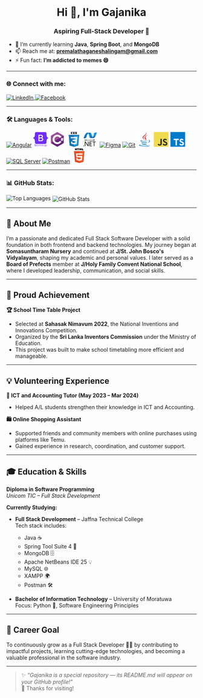 <h1 align="center">Hi 👋, I'm Gajanika</h1>
<h3 align="center">Aspiring Full-Stack Developer 🚀</h3>

- 🌱 I’m currently learning **Java**, **Spring Boot**, and **MongoDB**
- 📫 Reach me at: **premalathaganeshalingam@gmail.com**
- ⚡ Fun fact: **I’m addicted to memes 😄**

---

<h3 align="left">🌐 Connect with me:</h3>
<p align="left">
  <a href="https://www.linkedin.com/in/gajanika-ganeshalingam-34424a341/" target="_blank">
    <img align="center" src="https://raw.githubusercontent.com/rahuldkjain/github-profile-readme-generator/master/src/images/icons/Social/linked-in-alt.svg" alt="LinkedIn" height="30" width="40" />
  </a>
  <a href="https://www.facebook.com/gaju1123" target="_blank">
    <img align="center" src="https://raw.githubusercontent.com/rahuldkjain/github-profile-readme-generator/master/src/images/icons/Social/facebook.svg" alt="Facebook" height="30" width="40" />
  </a>
</p>

---

<h3 align="left">🛠️ Languages & Tools:</h3>
<p align="left">
  <a href="https://angular.io" target="_blank"><img src="https://angular.io/assets/images/logos/angular/angular.svg" width="40" height="40" alt="Angular"/></a>
  <a href="https://getbootstrap.com" target="_blank"><img src="https://raw.githubusercontent.com/devicons/devicon/master/icons/bootstrap/bootstrap-plain-wordmark.svg" width="40" height="40" alt="Bootstrap"/></a>
  <a href="https://www.w3schools.com/cs/" target="_blank"><img src="https://raw.githubusercontent.com/devicons/devicon/master/icons/csharp/csharp-original.svg" width="40" height="40" alt="C#"/></a>
  <a href="https://www.w3schools.com/css/" target="_blank"><img src="https://raw.githubusercontent.com/devicons/devicon/master/icons/css3/css3-original-wordmark.svg" width="40" height="40" alt="CSS3"/></a>
  <a href="https://dotnet.microsoft.com/" target="_blank"><img src="https://raw.githubusercontent.com/devicons/devicon/master/icons/dot-net/dot-net-original-wordmark.svg" width="40" height="40" alt=".NET"/></a>
  <a href="https://www.figma.com/" target="_blank"><img src="https://www.vectorlogo.zone/logos/figma/figma-icon.svg" width="40" height="40" alt="Figma"/></a>
  <a href="https://git-scm.com/" target="_blank"><img src="https://www.vectorlogo.zone/logos/git-scm/git-scm-icon.svg" width="40" height="40" alt="Git"/></a>
  <a href="https://www.java.com" target="_blank"><img src="https://raw.githubusercontent.com/devicons/devicon/master/icons/java/java-original.svg" width="40" height="40" alt="Java"/></a>
  <a href="https://developer.mozilla.org/en-US/docs/Web/JavaScript" target="_blank"><img src="https://raw.githubusercontent.com/devicons/devicon/master/icons/javascript/javascript-original.svg" width="40" height="40" alt="JavaScript"/></a>
  <a href="https://www.typescriptlang.org/" target="_blank"><img src="https://raw.githubusercontent.com/devicons/devicon/master/icons/typescript/typescript-original.svg" width="40" height="40" alt="TypeScript"/></a>
  <a href="https://www.microsoft.com/en-us/sql-server" target="_blank"><img src="https://www.svgrepo.com/show/303229/microsoft-sql-server-logo.svg" width="40" height="40" alt="SQL Server"/></a>
  <a href="https://postman.com" target="_blank"><img src="https://www.vectorlogo.zone/logos/getpostman/getpostman-icon.svg" width="40" height="40" alt="Postman"/></a>
  <a href="https://www.w3.org/html/" target="_blank"><img src="https://raw.githubusercontent.com/devicons/devicon/master/icons/html5/html5-original-wordmark.svg" width="40" height="40" alt="HTML"/></a>
</p>

---

<h3>📊 GitHub Stats:</h3>
<p>
  <img align="left" src="https://github-readme-stats.vercel.app/api/top-langs?username=gajanika&show_icons=true&locale=en&layout=compact" alt="Top Languages" />
</p>

<p>
  &nbsp;<img align="center" src="https://github-readme-stats.vercel.app/api?username=gajanika&show_icons=true&locale=en" alt="GitHub Stats" />
</p>

---

## 🧠 About Me

I’m a passionate and dedicated Full Stack Software Developer with a solid foundation in both frontend and backend technologies. My journey began at **Somasuntharam Nursery** and continued at **J/St. John Bosco's Vidyalayam**, shaping my academic and personal values. I later served as a **Board of Prefects** member at **J/Holy Family Convent National School**, where I developed leadership, communication, and social skills.

---

## 🌟 Proud Achievement

**🏆 School Time Table Project**
- Selected at **Sahasak Nimavum 2022**, the National Inventions and Innovations Competition.
- Organized by the **Sri Lanka Inventors Commission** under the Ministry of Education.
- This project was built to make school timetabling more efficient and manageable.

---

## 💡 Volunteering Experience

**📘 ICT and Accounting Tutor (May 2023 – Mar 2024)**
- Helped A/L students strengthen their knowledge in ICT and Accounting.

**🛍️ Online Shopping Assistant**
- Supported friends and community members with online purchases using platforms like Temu.
- Gained experience in research, coordination, and customer support.

---

## 🎓 Education & Skills

**Diploma in Software Programming**  
_Unicom TIC – Full Stack Development_

**Currently Studying:**
- **Full Stack Development** – Jaffna Technical College  
  Tech stack includes:
  - Java ☕
  - Spring Tool Suite 4 🌱
  - MongoDB 🗄️
  - Apache NetBeans IDE 25 💡
  - MySQL 🌐
  - XAMPP 🌍
  - Postman 🛠️

- **Bachelor of Information Technology** – University of Moratuwa  
  Focus: Python 🐍, Software Engineering Principles

---

## 🎯 Career Goal

To continuously grow as a Full Stack Developer 👨‍💻 by contributing to impactful projects, learning cutting-edge technologies, and becoming a valuable professional in the software industry.

---

> ✨ _“Gajanika is a special repository — its README.md will appear on your GitHub profile!”_  
> 💖 Thanks for visiting!
